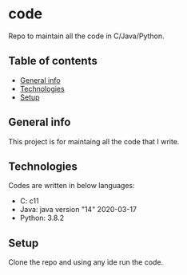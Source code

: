 # code
Repo to maintain all the code in C/Java/Python.

## Table of contents
* [General info](#general-info)
* [Technologies](#technologies)
* [Setup](#setup)

## General info
This project is for maintaing all the code that I write.
	
## Technologies
Codes are written in below languages:
* C: c11
* Java: java version "14" 2020-03-17
* Python: 3.8.2
	
## Setup
Clone the repo and using any ide run the code.
